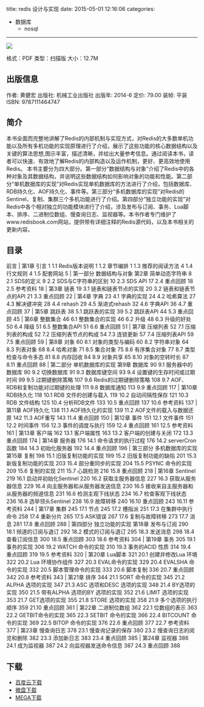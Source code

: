 title: redis 设计与实现
date: 2015-05-01 12:16:06
categories:
  - 数据库
    - nosql
---

![](http://img5.douban.com/lpic/s27297117.jpg)

格式：PDF
类型：扫描版
大小：12.7M

<!--more-->

## 出版信息 ##


作者: 黄健宏 
出版社: 机械工业出版社
出版年: 2014-6
定价: 79.00
装帧: 平装
ISBN: 9787111464747

## 简介 ##

本书全面而完整地讲解了Redis的内部机制与实现方式，对Redis的大多数单机功能以及所有多机功能的实现原理进行了介绍，展示了这些功能的核心数据结构以及关键的算法思想,图示丰富，描述清晰，并给出大量参考信息。通过阅读本书，读者可以快速、有效地了解Redis的内部构造以及运作机制，更好、更高效地使用Redis。
本书主要分为四大部分。第一部分“数据结构与对象”介绍了Redis中的各种对象及其数据结构，并说明这些数据结构如何影响对象的功能和性能。第二部分“单机数据库的实现”对Redis实现单机数据库的方法进行了介绍，包括数据库、RDB持久化、AOF持久化、事件等。第三部分“多机数据库的实现”对Redis的Sentinel、复制、集群三个多机功能进行了介绍。第四部分“独立功能的实现”对Redis中各个相对独立的功能模块进行了介绍，涉及发布与订阅、事务、Lua脚本、排序、二进制位数组、慢查询日志、监视器等。本书作者专门维护了www.redisbook.com网站，提供带有详细注释的Redis源代码，以及本书相关的更新内容。

## 目录 ##

前言
|
第1章 引言	1
1.1 Redis版本说明	1
1.2 章节编排	1
1.3 推荐的阅读方法	4
1.4 行文规则	4
1.5 配套网站	5
|
第一部分 数据结构与对象
第2章 简单动态字符串	8
2.1 SDS的定义	9
2.2 SDS与C字符串的区别	10
2.3 SDS API	17
2.4 重点回顾	18
2.5 参考资料	18
|
第3章 链表	19
3.1 链表和链表节点的实现	20
3.2 链表和链表节点的API	21
3.3 重点回顾	22
|
第4章 字典	23
4.1 字典的实现	24
4.2 哈希算法	27
4.3 解决键冲突	28
4.4 rehash 29
4.5 渐进式rehash	32
4.6 字典API	36
4.7 重点回顾	37
|
第5章 跳跃表	38
5.1 跳跃表的实现	39
5.2 跳跃表API	44
5.3 重点回顾	45
|
第6章 整数集合	46
6.1 整数集合的实现	46
6.2 升级	48
6.3 升级的好处	50
6.4 降级	51
6.5 整数集合API	51
6.6 重点回顾	51
|
第7章 压缩列表	52
7.1 压缩列表的构成	52
7.2 压缩列表节点的构成	54
7.3 连锁更新	57
7.4 压缩列表API	59
7.5 重点回顾	59
|
第8章 对象	60
8.1 对象的类型与编码	60
8.2 字符串对象	64
8.3 列表对象	68
8.4 哈希对象	71
8.5 集合对象	75
8.6 有序集合对象	77
8.7 类型检查与命令多态	81
8.8 内存回收	84
8.9 对象共享	85
8.10 对象的空转时长	87
8.11 重点回顾	88
|
第二部分 单机数据库的实现
第9章 数据库	90
9.1 服务器中的数据库	90
9.2 切换数据库	91
9.3 数据库键空间	93
9.4 设置键的生存时间或过期时间	99
9.5 过期键删除策略	107
9.6 Redis的过期键删除策略	108
9.7 AOF、RDB和复制功能对过期键的处理	111
9.8 数据库通知	113
9.9 重点回顾	117
|
第10章 RDB持久化	118
10.1 RDB 文件的创建与载入	119
10.2 自动间隔性保存	121
10.3 RDB 文件结构	125
10.4 分析RDB文件	133
10.5 重点回顾	137
10.6 参考资料	137
|
第11章 AOF持久化	138
11.1 AOF持久化的实现	139
11.2 AOF文件的载入与数据还原	142
11.3 AOF重写	143
11.4 重点回顾	150
|
第12章 事件	151
12.1 文件事件	151
12.2 时间事件	156
12.3 事件的调度与执行	159
12.4 重点回顾	161
12.5 参考资料	161
|
第13章 客户端	162
13.1 客户端属性	163
13.2 客户端的创建与关闭	172
13.3 重点回顾	174
|
第14章 服务器	176
14.1 命令请求的执行过程	176
14.2 serverCron函数	184
14.3 初始化服务器	192
14.4 重点回顾	196
|
第三部分 多机数据库的实现
第15章 复制	198
15.1 旧版复制功能的实现	199
15.2 旧版复制功能的缺陷	201
15.3 新版复制功能的实现	203
15.4 部分重同步的实现	204
15.5 PSYNC 命令的实现	209
15.6 复制的实现	211
15.7 心跳检测	216
15.8 重点回顾	218
|
第16章 Sentinel	219
16.1 启动并初始化Sentinel 220
16.2 获取主服务器信息	227
16.3 获取从服务器信息	229
16.4 向主服务器和从服务器发送信息	230
16.5 接收来自主服务器和从服务器的频道信息	231
16.6 检测主观下线状态	234
16.7 检查客观下线状态	236
16.8 选举领头Sentinel 238
16.9 故障转移	240
16.10 重点回顾	243
16.11 参考资料	244
|
第17章 集群	245
17.1 节点	245
17.2 槽指派	251
17.3 在集群中执行命令	258
17.4 重新分片	265
17.5 ASK错误	267
17.6 复制与故障转移	273
17.7 消息	281
17.8 重点回顾	288
|
第四部分 独立功能的实现
第18章 发布与订阅	290
18.1 频道的订阅与退订	292
18.2 模式的订阅与退订	295
18.3 发送消息	298
18.4 查看订阅信息	300
18.5 重点回顾	303
18.6 参考资料	304
|
第19章 事务	305
19.1 事务的实现	306
19.2 WATCH 命令的实现	310
19.3 事务的ACID 性质	314
19.4 重点回顾	319
19.5 参考资料	320
|
第20章 Lua脚本	321
20.1 创建并修改Lua 环境	322
20.2 Lua 环境协作组件	327
20.3 EVAL命令的实现	329
20.4 EVALSHA 命令的实现	332
20.5 脚本管理命令的实现	333
20.6 脚本复制	336
20.7 重点回顾	342
20.8 参考资料	343
|
第21章 排序	344
21.1 SORT <key> 命令的实现	345
21.2 ALPHA 选项的实现	347
21.3 ASC 选项和DESC 选项的实现	348
21.4 BY选项的实现	350
21.5 带有ALPHA 选项的BY 选项的实现	352
21.6 LIMIT 选项的实现	353
21.7 GET选项的实现	355
21.8 STORE 选项的实现	358
21.9 多个选项的执行顺序	359
21.10 重点回顾	361
|
第22章 二进制位数组	362
22.1 位数组的表示	363
22.2 GETBIT命令的实现	365
22.3 SETBIT 命令的实现	366
22.4 BITCOUNT 命令的实现	369
22.5 BITOP 命令的实现	376
22.6 重点回顾	377
22.7 参考资料	377
|
第23章 慢查询日志	378
23.1 慢查询记录的保存	380
23.2 慢查询日志的阅览和删除	382
23.3 添加新日志	383
23.4 重点回顾	385
|
第24章 监视器	386
24.1 成为监视器	387
24.2 向监视器发送命令信息	387
24.3 重点回顾	388

## 下载 ##

+ [百度云下载](http://pan.baidu.com/s/1mgopS7m)
+ [微盘下载](http://vdisk.weibo.com/s/aADaW4YRP60hj)
+ [MEGA下载](https://mega.co.nz/#!DAESESYR!3gwUsHi_rpEqX6KPJCqWxQHZiITa-ZSAR34H2iwhqJI)